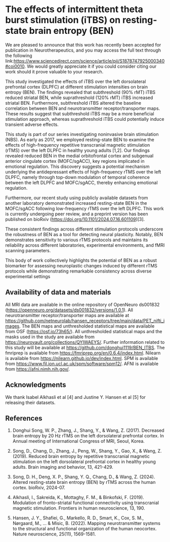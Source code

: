 # The effects of intermittent theta burst stimulation (iTBS) on resting-state brain entropy (BEN)

We are pleased to announce that this work has recently been accepted for publication in Neurotherapeutics, and you may access the full text through the following link:https://www.sciencedirect.com/science/article/pii/S1878747925000340#coi0010. We would greatly appreciate it if you could consider citing our work should it prove valuable to your research.

This study investigated the effects of iTBS over the left dorsolateral prefrontal cortex (DLPFC) at different stimulation intensities on brain entropy (BEN). The findings revealed that subthreshold (90% rMT) iTBS reduced striatal BEN, while suprathreshold  (120% rMT) iTBS increased striatal BEN. Furthermore, subthreshold iTBS altered the baseline correlation between BEN and neurotransmitter receptor/transporter maps. These results suggest that subthreshold iTBS may be a more beneficial stimulation approach, whereas suprathreshold iTBS could potentially induce transient adverse effects.

This study is part of our series investigating noninvasive brain stimulation (NBS). As early as 2017, we employed resting-state BEN to examine the effects of high-frequency repetitive transcranial magnetic stimulation (rTMS) over the left DLPFC in healthy young adults [1,2]. Our findings revealed reduced BEN in the medial orbitofrontal cortex and subgenual anterior cingulate cortex (MOFC/sgACC), key regions implicated in emotional regulation. This discovery suggests a potential mechanism underlying the antidepressant effects of high-frequency rTMS over the left DLPFC, namely through top-down modulation of temporal coherence between the left DLPFC and MOFC/sgACC, thereby enhancing emotional regulation.

Furthermore, our recent study using publicly available datasets from another laboratory demonstrated increased resting-state BEN in the MOFC/sgACC following low-frequency rTMS over the left DLPFC. This work is currently undergoing peer review, and a preprint version has been published on bioRxiv (https://doi.org/10.1101/2024.07.16.601109)[3].

These consistent findings across different stimulation protocols underscore the robustness of BEN as a tool for detecting neural plasticity. Notably, BEN demonstrates sensitivity to various rTMS protocols and maintains its reliability across different laboratories, experimental environments, and fMRI scanning parameters.

This body of work collectively highlights the potential of BEN as a robust biomarker for assessing neuroplastic changes induced by different rTMS protocols while demonstrating remarkable consistency across diverse experimental settings


## Availability of data and materials ##

All MRI data are available in the online repository of OpenNeuro ds001832 (https://openneuro.org/datasets/ds001832/versions/1.0.1).
All neurotransmitter receptor/transporter maps are available at https://github.com/netneurolab/hansen_receptors/tree/main/data/PET_nifti_images.
The BEN maps and unthresholded statistical maps are available from OSF (https://osf.io/73h65/).
All unthresholded statistical maps and the masks used in the study are available from https://neurovault.org/collections/QYIWAEYS/.
Further information related to this study will be available at https://github.com/donghui1119/BEN_ITBS.
The fmriprep is available from https://fmriprep.org/en/0.6.4/index.html.
Nilearn is available from https://nilearn.github.io/dev/index.html. SPM is available from https://www.fil.ion.ucl.ac.uk/spm/software/spm12/.
AFNI is available from https://afni.nimh.nih.gov/.


## Acknowledgments ##

We thank Isabel Alkhasli et al [4] and Justine Y. Hansen et al [5] for releasing their datasets.

## References ##


1. Donghui Song, W. P., Zhang, J., Shang, Y., & Wang, Z. (2017). Decreased brain entropy by 20 Hz rTMS on the left dorsolateral prefrontal cortex. In Annual meeting of International Congress of MRI, Seoul, Korea.

2. Song, D., Chang, D., Zhang, J., Peng, W., Shang, Y., Gao, X., & Wang, Z. (2019). Reduced brain entropy by repetitive transcranial magnetic stimulation on the left dorsolateral prefrontal cortex in healthy young adults. Brain imaging and behavior, 13, 421-429.

3. Song, D. H., Deng, X. P., Shang, Y. Q., Chang, D., & Wang, Z. (2024). Altered resting-state brain entropy (BEN) by rTMS across the human cortex. bioRxiv, 2024-07.
 
4. Alkhasli, I., Sakreida, K., Mottaghy, F. M., & Binkofski, F. (2019). Modulation of fronto-striatal functional connectivity using transcranial magnetic stimulation. Frontiers in human neuroscience, 13, 190.
 
5. Hansen, J. Y., Shafiei, G., Markello, R. D., Smart, K., Cox, S. M., Nørgaard, M., ... & Misic, B. (2022). Mapping neurotransmitter systems to the structural and functional organization of the human neocortex. Nature neuroscience, 25(11), 1569-1581.


